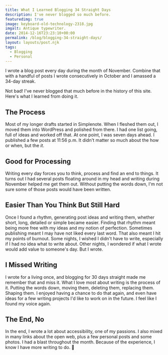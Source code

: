 ```yaml
---
title: What I Learned Blogging 34 Straight Days
description: I've never blogged so much before.
featuredimg: true
image: keyboard-old-technology-2318.jpg
imgalt: Antique typewriter.
date: 2014-12-16T23:23:10+00:00
permalink: /blog/blogging-34-straight-days/
layout: layouts/post.njk
tags:
  - Blogging
  - Personal
---
```


I wrote a blog post every day during the month of November. Combine that with a handful of posts I wrote consecutively in October and I amassed a 34-day streak.

Not bad! I've never blogged that much before in the history of this site. Here's what I learned from doing it.

## The Process

Most of my longer drafts started in Simplenote. When I fleshed them out, I moved them into WordPress and polished from there. I had one list going, full of ideas and worked off that. At one point, I was seven days ahead. I published a few posts at 11:56 p.m. It didn't matter so much about the how or when, but the _it_.

## Good for Processing

Writing every day forces you to think, process and find an end to things. It turns out I had several posts floating around in my head and writing during November helped me get them out. Without putting the words down, I'm not sure some of those posts would have been written.

## Easier Than You Think But Still Hard

Once I found a rhythm, generating post ideas and writing them, whether short, long, detailed or simple became easier. Finding that rhythm meant being more free with my ideas and my notion of perfection. Sometimes publishing meant I may have not liked every last word. That also meant I hit my points of burnout. Some nights, I wished I didn't have to write, especially if I had no idea what to write about. Other nights, I wondered if what I wrote would add value to someone's day. But I wrote.

## I Missed Writing

I wrote for a living once, and blogging for 30 days straight made me remember that and miss it. What I love most about writing is the process of it. Putting the words down, moving them, deleting them, replacing them. Shaping them. I enjoyed having a chance to do that again, and even have ideas for a few writing projects I'd like to work on in the future. I feel like I found my voice again.

## The End, No

In the end, I wrote a lot about accessibility, one of my passions. I also mixed in many links about the open web, plus a few personal posts and some photos. I had a blast throughout the month. Because of the experience, I know I have more writing to do. 🙂